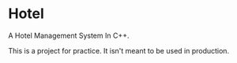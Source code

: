 # Hotel
A Hotel Management System In C++.

This is a project for practice. It isn't meant to be used in production.
